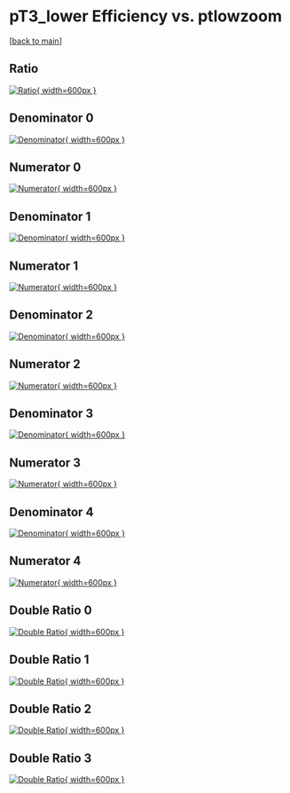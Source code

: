 # pT3_lower Efficiency vs. ptlowzoom

[[back to main](./)]



## Ratio

[![Ratio](../mtv/var/pT3_lower_vtr_211_1_eff_ptlowzoom.png){ width=600px }](../mtv/var/pT3_lower_vtr_211_1_eff_ptlowzoom.pdf)

## Denominator 0

[![Denominator](../mtv/den/pT3_lower_vtr_211_1_eff_ptlowzoom_den0.png){ width=600px }](../mtv/den/pT3_lower_vtr_211_1_eff_ptlowzoom_den0.pdf)

## Numerator 0

[![Numerator](../mtv/num/pT3_lower_vtr_211_1_eff_ptlowzoom_num0.png){ width=600px }](../mtv/num/pT3_lower_vtr_211_1_eff_ptlowzoom_num0.pdf)

## Denominator 1

[![Denominator](../mtv/den/pT3_lower_vtr_211_1_eff_ptlowzoom_den1.png){ width=600px }](../mtv/den/pT3_lower_vtr_211_1_eff_ptlowzoom_den1.pdf)

## Numerator 1

[![Numerator](../mtv/num/pT3_lower_vtr_211_1_eff_ptlowzoom_num1.png){ width=600px }](../mtv/num/pT3_lower_vtr_211_1_eff_ptlowzoom_num1.pdf)

## Denominator 2

[![Denominator](../mtv/den/pT3_lower_vtr_211_1_eff_ptlowzoom_den2.png){ width=600px }](../mtv/den/pT3_lower_vtr_211_1_eff_ptlowzoom_den2.pdf)

## Numerator 2

[![Numerator](../mtv/num/pT3_lower_vtr_211_1_eff_ptlowzoom_num2.png){ width=600px }](../mtv/num/pT3_lower_vtr_211_1_eff_ptlowzoom_num2.pdf)

## Denominator 3

[![Denominator](../mtv/den/pT3_lower_vtr_211_1_eff_ptlowzoom_den3.png){ width=600px }](../mtv/den/pT3_lower_vtr_211_1_eff_ptlowzoom_den3.pdf)

## Numerator 3

[![Numerator](../mtv/num/pT3_lower_vtr_211_1_eff_ptlowzoom_num3.png){ width=600px }](../mtv/num/pT3_lower_vtr_211_1_eff_ptlowzoom_num3.pdf)

## Denominator 4

[![Denominator](../mtv/den/pT3_lower_vtr_211_1_eff_ptlowzoom_den4.png){ width=600px }](../mtv/den/pT3_lower_vtr_211_1_eff_ptlowzoom_den4.pdf)

## Numerator 4

[![Numerator](../mtv/num/pT3_lower_vtr_211_1_eff_ptlowzoom_num4.png){ width=600px }](../mtv/num/pT3_lower_vtr_211_1_eff_ptlowzoom_num4.pdf)

## Double Ratio 0

[![Double Ratio](../mtv/ratio/pT3_lower_vtr_211_1_eff_ptlowzoom_ratio0.png){ width=600px }](../mtv/ratio/pT3_lower_vtr_211_1_eff_ptlowzoom_ratio0.pdf)

## Double Ratio 1

[![Double Ratio](../mtv/ratio/pT3_lower_vtr_211_1_eff_ptlowzoom_ratio1.png){ width=600px }](../mtv/ratio/pT3_lower_vtr_211_1_eff_ptlowzoom_ratio1.pdf)

## Double Ratio 2

[![Double Ratio](../mtv/ratio/pT3_lower_vtr_211_1_eff_ptlowzoom_ratio2.png){ width=600px }](../mtv/ratio/pT3_lower_vtr_211_1_eff_ptlowzoom_ratio2.pdf)

## Double Ratio 3

[![Double Ratio](../mtv/ratio/pT3_lower_vtr_211_1_eff_ptlowzoom_ratio3.png){ width=600px }](../mtv/ratio/pT3_lower_vtr_211_1_eff_ptlowzoom_ratio3.pdf)

